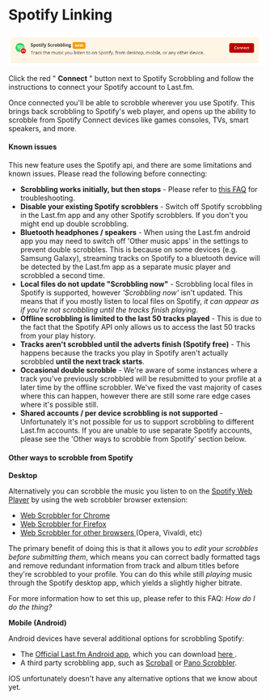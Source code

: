 # Spotify Linking

![](../.gitbook/assets/4e5ebb45649fdf8b626f6060c0ed196fb830518f.png)

Click the red " **Connect** " button next to Spotify Scrobbling and follow the instructions to connect your Spotify account to Last.fm.

Once connected you'll be able to scrobble wherever you use Spotify. This brings back scrobbling to Spotify's web player, and opens up the ability to scrobble from Spotify Connect devices like games consoles, TVs, smart speakers, and more.

#### Known issues

This new feature uses the Spotify api, and there are some limitations and known issues. Please read the following before connecting:

* **Scrobbling works initially, but then stops** - Please refer to [this FAQ](https://support.last.fm/t/spotify-has-stopped-scrobbling-what-can-i-do/3184) for troubleshooting.
* **Disable your existing Spotify scrobblers** - Switch off Spotify scrobbling in the Last.fm app and any other Spotify scrobblers. If you don't you might end up double scrobbling.
* **Bluetooth headphones / speakers** - When using the Last.fm android app you may need to switch off 'Other music apps' in the settings to prevent double scrobbles. This is because on some devices \(e.g. Samsung Galaxy\), streaming tracks on Spotify to a bluetooth device will be detected by the Last.fm app as a separate music player and scrobbled a second time.
* **Local files do not update "Scrobbling now"** - Scrobbling local files in Spotify is supported, however _'Scrobbling now'_ isn't updated. This means that if you mostly listen to local files on Spotify, _it can appear as if you're not scrobbling until the tracks finish playing_.
* **Offline scrobbling is limited to the last 50 tracks played** - This is due to the fact that the Spotify API only allows us to access the last 50 tracks from your play history.
* **Tracks aren't scrobbled until the adverts finish \(Spotify free\)** - This happens because the tracks you play in Spotify aren't actually scrobbled  **until the next track starts**.
* **Occasional double scrobble** - We're aware of some instances where a track you've previously scrobbled will be resubmitted to your profile at a later time by the offline scrobbler. We've fixed the vast majority of cases where this can happen, however there are still some rare edge cases where it's possible still.
* **Shared accounts / per device scrobbling is not supported** - Unfortunately it's not possible for us to support scrobbling to different Last.fm accounts. If you are unable to use separate Spotify accounts, please see the 'Other ways to scrobble from Spotify' section below.

#### Other ways to scrobble from Spotify

**Desktop**

Alternatively you can scrobble the music you listen to on the [Spotify Web Player](https://open.spotify.com/browse/featured) by using the web scrobbler browser extension:

* [Web Scrobbler for Chrome ](https://chrome.google.com/webstore/detail/web-scrobbler/hhinaapppaileiechjoiifaancjggfjm)
* [Web Scrobbler for Firefox ](https://addons.mozilla.org/en-US/firefox/addon/web-scrobbler/)
* [Web Scrobbler for other browsers ](https://web-scrobbler.github.io/) \(Opera, Vivaldi, etc\)

The primary benefit of doing this is that it allows you to _edit your scrobbles before submitting them_, which means you can correct badly formatted tags and remove redundant information from track and album titles before they're scrobbled to your profile. You can do this while still _playing_ music through the Spotify desktop app, which yields a slightly higher bitrate.

For more information how to set this up, please refer to this FAQ: _How do I do the thing?_

**Mobile \(Android\)**

Android devices have several additional options for scrobbling Spotify:

* The [Official Last.fm Android app](https://www.last.fm/about/trackmymusic#android), which you can download [here ](https://www.last.fm/about/trackmymusic#android).
* A third party scrobbling app, such as [Scroball](https://play.google.com/store/apps/details?id=com.peterjosling.scroball&hl=en_US) or [Pano Scrobbler](https://play.google.com/store/apps/details?id=com.arn.scrobble&hl=en_US).

IOS unfortunately doesn't have any alternative options that we know about yet.



